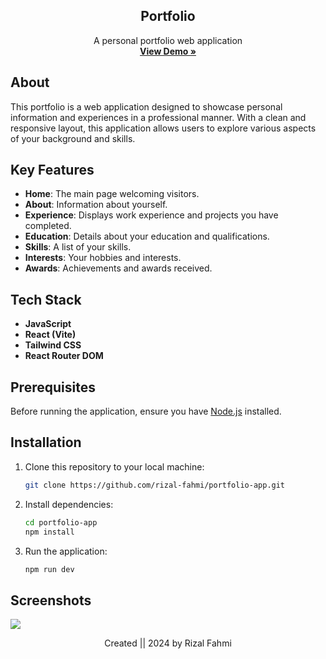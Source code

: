 <!-- PROJECT LOGO -->
<div align="center">
  <h2 align="center">Portfolio</h2>
  <p align="center">
    A personal portfolio web application
    <br />
    <strong><a href="https://rizalfahmi.vercel.app/">View Demo »</a></strong>
  </p>
</div>

## About

This portfolio is a web application designed to showcase personal information and experiences in a professional manner. With a clean and responsive layout, this application allows users to explore various aspects of your background and skills.

## Key Features

- **Home**: The main page welcoming visitors.
- **About**: Information about yourself.
- **Experience**: Displays work experience and projects you have completed.
- **Education**: Details about your education and qualifications.
- **Skills**: A list of your skills.
- **Interests**: Your hobbies and interests.
- **Awards**: Achievements and awards received.

## Tech Stack

- **JavaScript**
- **React (Vite)**
- **Tailwind CSS**
- **React Router DOM**

## Prerequisites

Before running the application, ensure you have [Node.js](https://nodejs.org/) installed.

## Installation

1. Clone this repository to your local machine:
   ```bash
   git clone https://github.com/rizal-fahmi/portfolio-app.git
   ```
2. Install dependencies:
   ```bash
   cd portfolio-app
   npm install
   ```
3. Run the application:
   ```bash
   npm run dev
   ```

## Screenshots

![](https://i.ibb.co.com/Hqbx0jF/Screenshot-2024-10-03-at-23-39-16-Vite-React.png)

<p align="center"> Created || 2024 by Rizal Fahmi </p>
